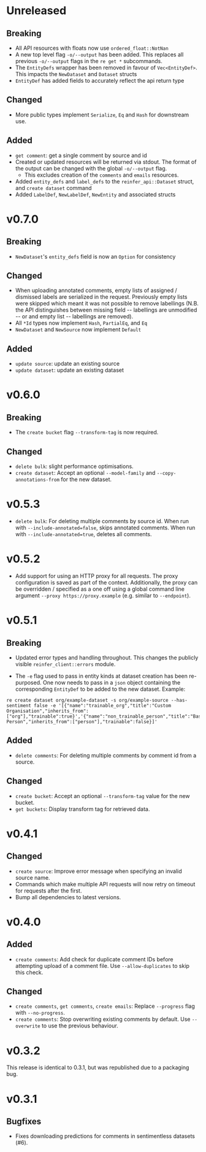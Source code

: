 # Unreleased

## Breaking

- All API resources with floats now use `ordered_float::NotNan`
- A new top level flag `-o/--output` has been added. This replaces all previous `-o/--output` flags in the `re get *` subcommands.
- The `EntityDefs` wrapper has been removed in favour of `Vec<EntityDef>`. This impacts the `NewDataset` and `Dataset` structs
- `EntityDef` has added fields to accurately reflect the api return type

## Changed

- More public types implement `Serialize`, `Eq` and `Hash` for downstream use.

## Added

- `get comment`: get a single comment by source and id
- Created or updated resources will be returned via stdout. The format of the output can be changed with the global `-o/--output` flag.
  - This excludes creation of the `comments` and `emails` resources.
- Added `entity_defs` and `label_defs` to the `reinfer_api::Dataset` struct, and `create dataset` command
- Added `LabelDef`, `NewLabelDef`, `NewEntity` and associated structs

# v0.7.0

## Breaking

- `NewDataset`'s `entity_defs` field is now an `Option` for consistency

## Changed

- When uploading annotated comments, empty lists of assigned / dismissed labels
  are serialized in the request. Previously empty lists were skipped which
  meant it was not possible to remove labellings (N.B. the API distinguishes
  between missing field -- labellings are unmodified -- or and empty list --
  labellings are removed).
- All `*Id` types now implement `Hash`, `PartialEq`, and `Eq`
- `NewDataset` and `NewSource` now implement `Default`

## Added

- `update source`: update an existing source
- `update dataset`: update an existing dataset

# v0.6.0

## Breaking

- The `create bucket` flag `--transform-tag` is now required.

## Changed

- `delete bulk`: slight performance optimisations.
- `create dataset`: Accept an optional `--model-family` and `--copy-annotations-from` for the new dataset.

# v0.5.3

- `delete bulk`: For deleting multiple comments by source id. When run with `--include-annotated=false`, skips annotated comments. When run with `--include-annotated=true`, deletes all comments.

# v0.5.2

- Add support for using an HTTP proxy for all requests. The proxy configuration is saved as part of the context.
  Additionally, the proxy can be overridden / specified as a one off using a global command line argument
  `--proxy https://proxy.example` (e.g. similar to `--endpoint`).

# v0.5.1

## Breaking

- Updated error types and handling throughout. This changes the publicly visible `reinfer_client::errors` module.

- The `-e` flag used to pass in entity kinds at dataset creation has been re-purposed. One now needs to pass in a `json` object containing the corresponding `EntityDef` to be added to the new dataset. Example:

```
re create dataset org/example-dataset -s org/example-source --has-sentiment false -e '[{"name":"trainable_org","title":"Custom Organisation","inherits_from":["org"],"trainable":true}','{"name":"non_trainable_person","title":"Basic Person","inherits_from":["person"],"trainable":false}]'
```

## Added

- `delete comments`: For deleting multiple comments by comment id from a source.

## Changed

- `create bucket`: Accept an optional `--transform-tag` value for the new bucket.
- `get buckets`: Display transform tag for retrieved data.

# v0.4.1

## Changed

- `create source`: Improve error message when specifying an invalid source name.
- Commands which make multiple API requests will now retry on timeout for requests after the first.
- Bump all dependencies to latest versions.

# v0.4.0

## Added

- `create comments`: Add check for duplicate comment IDs before attempting upload of a comment file. Use `--allow-duplicates` to skip this check.

## Changed

- `create comments`, `get comments`, `create emails`: Replace `--progress` flag with `--no-progress`.
- `create comments`: Stop overwriting existing comments by default. Use `--overwrite` to use the previous behaviour.

# v0.3.2

This release is identical to 0.3.1, but was republished due to a packaging bug.

# v0.3.1

## Bugfixes

- Fixes downloading predictions for comments in sentimentless datasets (#6).
